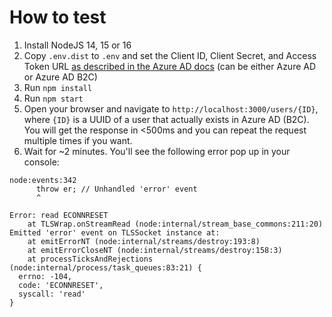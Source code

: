 # How to test

1. Install NodeJS 14, 15 or 16
1. Copy `.env.dist` to `.env` and set the Client ID, Client Secret, and Access Token URL [as described in the Azure AD docs](https://docs.microsoft.com/en-us/azure/active-directory/develop/v2-oauth2-client-creds-grant-flow#first-case-access-token-request-with-a-shared-secret) (can be either Azure AD or Azure AD B2C)
1. Run `npm install`
1. Run `npm start`
1. Open your browser and navigate to `http://localhost:3000/users/{ID}`, where `{ID}` is a UUID of a user that actually exists in Azure AD (B2C). You will get the response in <500ms and you can repeat the request multiple times if you want.
1. Wait for ~2 minutes. You'll see the following error pop up in your console:

```console
node:events:342
      throw er; // Unhandled 'error' event
      ^

Error: read ECONNRESET
    at TLSWrap.onStreamRead (node:internal/stream_base_commons:211:20)
Emitted 'error' event on TLSSocket instance at:
    at emitErrorNT (node:internal/streams/destroy:193:8)
    at emitErrorCloseNT (node:internal/streams/destroy:158:3)
    at processTicksAndRejections (node:internal/process/task_queues:83:21) {
  errno: -104,
  code: 'ECONNRESET',
  syscall: 'read'
}
```

